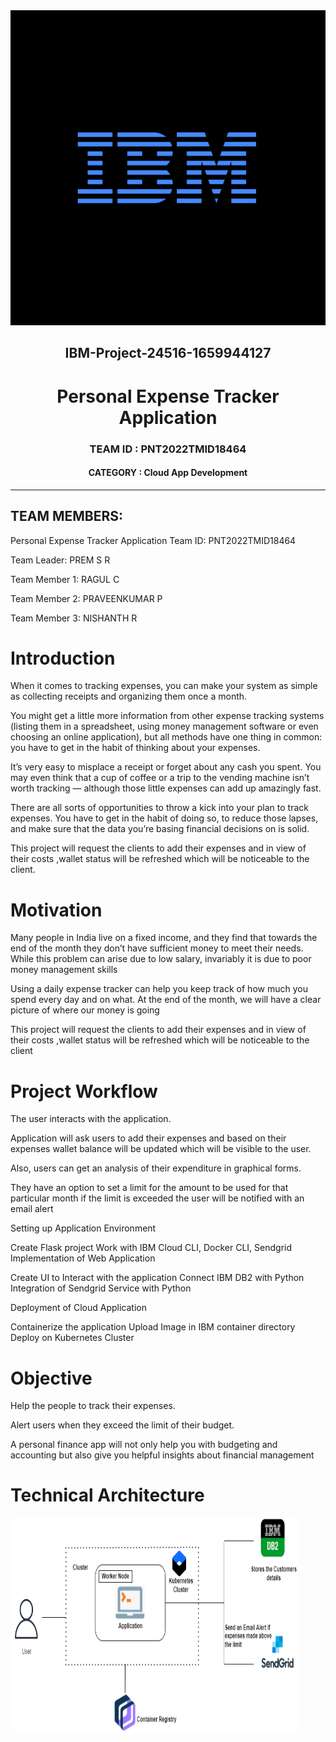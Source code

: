 
<div align="center">
 <img src="https://github.com/IBM-EPBL/IBM-Project-24516-1659944127/blob/main/Resources/Logo.svg">   
 <h2>IBM-Project-24516-1659944127</h2>
  </div>
   

<h1 align="center"> Personal Expense Tracker Application </h1>
<b><h3 align="center"> TEAM ID : PNT2022TMID18464</h3></b>
   <h4 align="center">CATEGORY : Cloud App Development<br></h4>
<hr>
<h2 > TEAM MEMBERS: </h2>
  Personal Expense Tracker Application
  Team ID: PNT2022TMID18464
  
  
  Team Leader: PREM S R

  Team Member 1: RAGUL C

  Team Member 2: PRAVEENKUMAR P

  Team Member 3: NISHANTH R

# Introduction
When it comes to tracking expenses, you can make your system as simple as collecting receipts and organizing them once a month.

You might get a little more information from other expense tracking systems (listing them in a spreadsheet, using money management software or even choosing an online application), but all methods have one thing in common: you have to get in the habit of thinking about your expenses.

It’s very easy to misplace a receipt or forget about any cash you spent. You may even think that a cup of coffee or a trip to the vending machine isn’t worth tracking — although those little expenses can add up amazingly fast.

There are all sorts of opportunities to throw a kick into your plan to track expenses. You have to get in the habit of doing so, to reduce those lapses, and make sure that the data you’re basing financial decisions on is solid.

This project will request the clients to add their expenses and in view of their costs ,wallet status will be refreshed which will be noticeable to the client.

# Motivation
Many people in India live on a fixed income, and they find that towards the end of the month they don’t have sufficient money to meet their needs. While this problem can arise due to low salary, invariably it is due to poor money management skills

Using a daily expense tracker can help you keep track of how much you spend every day and on what. At the end of the month, we will have a clear picture of where our money is going

This project will request the clients to add their expenses and in view of their costs ,wallet status will be refreshed which will be noticeable to the client

# Project Workflow
The user interacts with the application.

Application will ask users to add their expenses and based on their expenses wallet balance will be updated which will be visible to the user.

Also, users can get an analysis of their expenditure in graphical forms.

They have an option to set a limit for the amount to be used for that particular month if the limit is exceeded the user will be notified with an email alert

Setting up Application Environment

Create Flask project
Work with IBM Cloud CLI, Docker CLI, Sendgrid
Implementation of Web Application

Create UI to Interact with the application
Connect IBM DB2 with Python
Integration of Sendgrid Service with Python

Deployment of Cloud Application

Containerize the application
Upload Image in IBM container directory
Deploy on Kubernetes Cluster
# Objective
Help the people to track their expenses.

Alert users when they exceed the limit of their budget.

A personal finance app will not only help you with budgeting and accounting but also give you helpful insights about financial management

# Technical Architecture
<img src="https://github.com/IBM-EPBL/IBM-Project-24516-1659944127/blob/main/Resources/technicalarchitecture.png" width="460" height="345">
